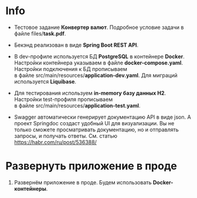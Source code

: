 # Info

- Тестовое задание **Конвертер валют**. Подробное условие задачи в файле files/**task.pdf**.

- Бекэнд реализован в виде **Spring Boot REST API**.

- В dev-профиле используется БД **PostgreSQL** в контейнере **Docker**. Настройки контейнера указываем
в файле **docker-compose.yaml**. Настройки подключения к БД прописываем  
в файле src/main/resources/**application-dev.yaml**. Для миграций используется **Liquibase**.

- Для тестирования используем **in-memory базу данных H2**. Настройки test-профиля прописываем  
в файле src/main/resources/**application-test.yaml**.

- Swagger автоматически генерирует документацию API в виде json. А проект Springdoc создаст удобный UI
для визуализации. Вы не только сможете просматривать документацию, но и отправлять запросы, и получать ответы.
См. статью https://habr.com/ru/post/536388/

# Развернуть приложение в проде

1. Развернём приложение в проде. Будем использовать **Docker-контейнеры**.
